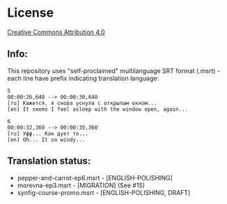 License
=======

[Creative Commons Attribution 4.0](https://creativecommons.org/licenses/by/4.0/)

## Info:

This repository uses "self-proclaimed" multilanguage SRT format (.msrt) - each line have prefix indicating translation language:

```
5
00:00:26,640 --> 00:00:30,640
[ru] Кажется, я снова уснула с открытым окном...
[en] It seems I feel asleep with the window open, again...

6
00:00:32,360 --> 00:00:35,360
[ru] Уфф... Как дует то...
[en] Oh... It so windy...
```

## Translation status:

* pepper-and-carrot-ep6.msrt - [ENGLISH-POLISHING]
* morevna-ep3.msrt - [MIGRATION] (See #15)
* synfig-course-promo.msrt - [ENGLISH-POLISHING, DRAFT]
